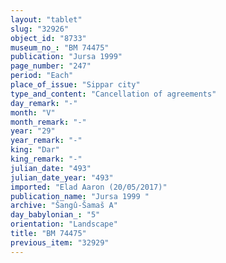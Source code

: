 ```yaml
---
layout: "tablet"
slug: "32926"
object_id: "8733"
museum_no_: "BM 74475"
publication: "Jursa 1999"
page_number: "247"
period: "Each"
place_of_issue: "Sippar city"
type_and_content: "Cancellation of agreements"
day_remark: "-"
month: "V"
month_remark: "-"
year: "29"
year_remark: "-"
king: "Dar"
king_remark: "-"
julian_date: "493"
julian_date_year: "493"
imported: "Elad Aaron (20/05/2017)"
publication_name: "Jursa 1999 "
archive: "Šangû-Šamaš A"
day_babylonian_: "5"
orientation: "Landscape"
title: "BM 74475"
previous_item: "32929"
---
```

